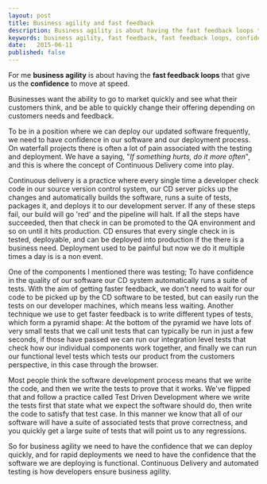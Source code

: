 ```yaml
---
layout: post
title: Business agility and fast feedback
description: Business agility is about having the fast feedback loops that give us the confidence to move at speed.
keywords: business agility, fast feedback, fast feedback loops, confidence, continuous delivery, continuous integration, automatic testing, build pipeline, deployable, testing pyramid, test driven development
date:   2015-06-11
published: false
---
```


For me **business agility** is about having the **fast feedback loops** that give us the **confidence** to move at speed.

Businesses want the ability to go to market quickly and see what their customers think, and be able to quickly change their offering depending on customers needs and feedback.

To be in a position where we can deploy our updated software frequently, we need to have confidence in our software and our deployment process. On waterfall projects there is often a lot of pain associated with the testing and deployment. We have a saying, "*If something hurts, do it more often*", and this is where the concept of Continuous Delivery come into play.

Continuous delivery is a practice where every single time a developer check code in our source version control system, our CD server picks up the changes and automatically builds the software, runs a suite of tests, packages it, and deploys it to our development server. If any of these steps fail, our build will go 'red' and the pipeline will halt. If all the steps have succeeded, then that check in can be promoted to the QA environment and so on until it hits production. CD ensures that every single check in is tested, deployable, and can be deployed into production if the there is a business need. Deployment used to be painful but now we do it multiple times a day is is a non event.

One of the components I mentioned there was testing; To have confidence in the quality of our software our CD system automatically runs a suite of tests. With the aim of getting faster feedback, we don't need to wait for our code to be picked up by the CD software to be tested, but can easily run the tests on our developer machines, which means less waiting. Another technique we use to get faster feedback is to write different types of tests, which form a pyramid shape: At the bottom of the pyramid we have lots of very small tests that we call unit tests that can typically be run in just a few seconds, if those have passed we can run our integration level tests that check how our individual components work together, and finally we can run our functional level tests which tests our product from the customers perspective, in this case through the browser.

Most people think the software development process means that we write the code, and then we write the tests to prove that it works. We've flipped that and follow a practice called Test Driven Development where we write the tests first that state what we expect the software should do, then write the code to satisfy that test case. In this manner we know that all of our software will have a suite of associated tests that prove correctness, and you quickly get a large suite of tests that will point us to any regressions.

So for business agility we need to have the confidence that we can deploy quickly, and for rapid deployments we need to have the confidence that the software we are deploying is functional. Continuous Delivery and automated testing is how developers ensure business agility.